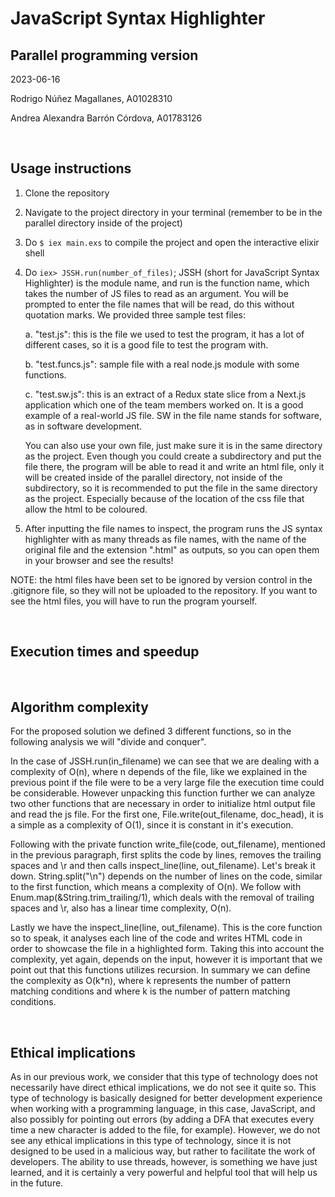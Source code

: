 # JavaScript Syntax Highlighter
## Parallel programming version

2023-06-16

Rodrigo Núñez Magallanes, A01028310

Andrea Alexandra Barrón Córdova, A01783126

<br>

## Usage instructions

1. Clone the repository

2. Navigate to the project directory in your terminal (remember to be in the parallel directory inside of the project)

3. Do `$ iex main.exs` to compile the project and open the interactive elixir shell

4. Do `iex> JSSH.run(number_of_files)`; JSSH (short for JavaScript Syntax Highlighter) is the module name, and run is the function name, which takes the number of JS files to read as an argument. You will be prompted to enter the file names that will be read, do this without quotation marks. We provided three sample test files:

   a. "test.js": this is the file we used to test the program, it has a lot of different cases, so it is a good file to test the program with.

   b. "test.funcs.js": sample file with a real node.js module with some functions.

   c. "test.sw.js": this is an extract of a Redux state slice from a Next.js application which one of the team members worked on. It is a good example of a real-world JS file. SW in the file name stands for software, as in software development.

   You can also use your own file, just make sure it is in the same directory as the project. Even though you could create a subdirectory and put the file there, the program will be able to read it and write an html file, only it will be created inside of the parallel directory, not inside of the subdirectory, so it is recommended to put the file in the same directory as the project. Especially because of the location of the css file that allow the html to be coloured.

5. After inputting the file names to inspect, the program runs the JS syntax highlighter with as many threads as file names, with the name of the original file and the extension ".html" as outputs, so you can open them in your browser and see the results!

NOTE: the html files have been set to be ignored by version control in the .gitignore file, so they will not be uploaded to the repository. If you want to see the html files, you will have to run the program yourself.

<br>

## Execution times and speedup

<!-- Mide los tiempos de varias ejecuciones de las dos versiones de tu programa. Calcula el speedup obtenido. Reflexiona sobre las soluciones planteadas, los algoritmos implementados y sobre el tiempo de ejecución de estos. -->

<br>

## Algorithm complexity

<!-- Calcula la complejidad de tu algoritmo basada en el número de iteraciones y contrástala con el tiempo obtenido en el punto 4. -->

For the proposed solution we defined 3 different functions, so in the following analysis we will "divide and conquer".

In the case of JSSH.run(in_filename) we can see that we are dealing with a complexity of O(n), where n depends of the file, like we explained in the previous point if the file were to be a very large file the execution time could be considerable. However unpacking this function further we can analyze two other functions that are necessary in order to initialize html output file and read the js file. For the first one, File.write(out_filename, doc_head), it is a simple as a complexity of O(1), since it is constant in it's execution.

Following with the private function write_file(code, out_filename), mentioned in the previous paragraph, first splits the code by lines, removes the trailing spaces and \r and then calls inspect_line(line, out_filename). Let's break it down. String.split("\n") depends on the number of lines on the code, similar to the first function, which means a complexity of O(n). We follow with Enum.map(&String.trim_trailing/1), which deals with the removal of trailing spaces and \r, also has a linear time complexity, O(n).

Lastly we have the inspect_line(line, out_filename). This is the core function so to speak, it analyses each line of the code and writes HTML code in order to showcase the file in a highlighted form. Taking this into account the complexity, yet again, depends on the input, however it is important that we point out that this functions utilizes recursion. In summary we can define the complexity as O(k*n), where k represents the number of pattern matching conditions and where k is the number of pattern matching conditions.

<br>

## Ethical implications

As in our previous work, we consider that this type of technology does not necessarily have direct ethical implications, we do not see it quite so. This type of technology is basically designed for better development experience when working with a programming language, in this case, JavaScript, and also possibly for pointing out errors (by adding a DFA that executes every time a new character is added to the file, for example). However, we do not see any ethical implications in this type of technology, since it is not designed to be used in a malicious way, but rather to facilitate the work of developers. The ability to use threads, however, is something we have just learned, and it is certainly a very powerful and helpful tool that will help us in the future.
